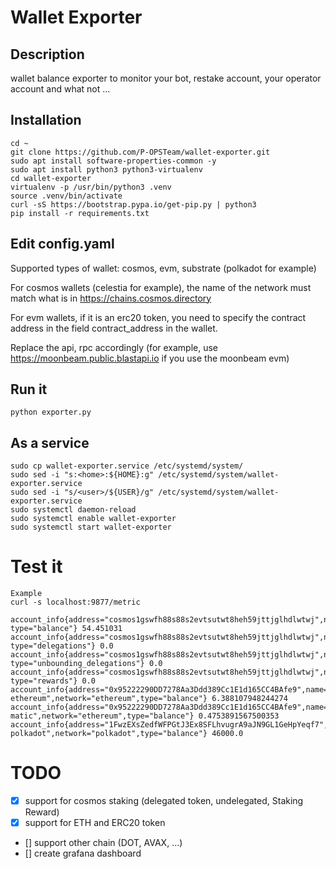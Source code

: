 # Wallet Exporter

## Description

wallet balance exporter to monitor your bot, restake account, your operator account and what not ...

## Installation

```
cd ~
git clone https://github.com/P-OPSTeam/wallet-exporter.git
sudo apt install software-properties-common -y
sudo apt install python3 python3-virtualenv
cd wallet-exporter
virtualenv -p /usr/bin/python3 .venv
source .venv/bin/activate
curl -sS https://bootstrap.pypa.io/get-pip.py | python3
pip install -r requirements.txt
```

## Edit config.yaml

Supported types of wallet: cosmos, evm, substrate (polkadot for example)

For cosmos wallets (celestia for example), the name of the network must match what is in https://chains.cosmos.directory

For evm wallets, if it is an erc20 token, you need to specify the contract address in the field contract_address in the wallet.

Replace the api, rpc accordingly (for example, use https://moonbeam.public.blastapi.io if you use the moonbeam evm)

## Run it

```
python exporter.py
```

## As a service

```
sudo cp wallet-exporter.service /etc/systemd/system/
sudo sed -i "s:<home>:${HOME}:g" /etc/systemd/system/wallet-exporter.service
sudo sed -i "s/<user>/${USER}/g" /etc/systemd/system/wallet-exporter.service
sudo systemctl daemon-reload 
sudo systemctl enable wallet-exporter
sudo systemctl start wallet-exporter
```

# Test it

```
Example
curl -s localhost:9877/metric

account_info{address="cosmos1gswfh88s88s2evtsutwt8heh59jttjglhdlwtwj",name="validator",network="cosmoshub", type="balance"} 54.451031
account_info{address="cosmos1gswfh88s88s2evtsutwt8heh59jttjglhdlwtwj",name="validator",network="cosmoshub", type="delegations"} 0.0
account_info{address="cosmos1gswfh88s88s2evtsutwt8heh59jttjglhdlwtwj",name="validator",network="cosmoshub", type="unbounding_delegations"} 0.0
account_info{address="cosmos1gswfh88s88s2evtsutwt8heh59jttjglhdlwtwj",name="validator",network="cosmoshub", type="rewards"} 0.0
account_info{address="0x95222290DD7278Aa3Ddd389Cc1E1d165CC4BAfe9",name="broadcaster ethereum",network="ethereum",type="balance"} 6.388107948244274
account_info{address="0x95222290DD7278Aa3Ddd389Cc1E1d165CC4BAfe9",name="broadcaster matic",network="ethereum",type="balance"} 0.4753891567500353
account_info{address="1FwzEXsZedfWFPGtJ3Ex8SFLhvugrA9aJN9GL1GeHpYeqf7",name="broadcaster polkadot",network="polkadot",type="balance"} 46000.0

```
# TODO

- [X] support for cosmos staking (delegated token, undelegated, Staking Reward)
- [X] support for ETH and ERC20 token
- [] support other chain (DOT, AVAX, ...)
- [] create grafana dashboard
